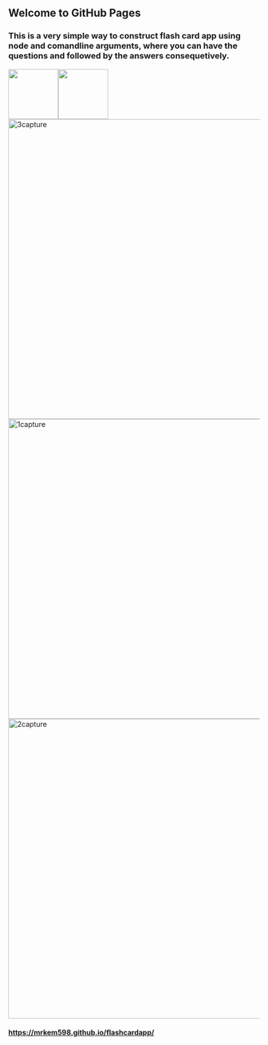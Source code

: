 ## Welcome to GitHub Pages
### This is a very simple way to construct flash card app using node and comandline arguments, where you can have the questions and followed by the answers consequetively. 
<img width="100" src="https://media.giphy.com/media/QWgYtVMNX2Xp6/giphy.gif"><img width="100" src="https://media.giphy.com/media/QWgYtVMNX2Xp6/giphy.gif">
<img width="600" alt="3capture" src="https://cloud.githubusercontent.com/assets/23619819/25354664/da9124de-2901-11e7-864f-d8f6f22fae56.PNG">
<img width="600" alt="1capture" src="https://cloud.githubusercontent.com/assets/23619819/25354175/05407650-2900-11e7-9b9a-e95545ae7d60.PNG">
<img width="600" alt="2capture" src="https://cloud.githubusercontent.com/assets/23619819/25354174/053e8a52-2900-11e7-98f1-570cc242cab8.PNG">

#### https://mrkem598.github.io/flashcardapp/


